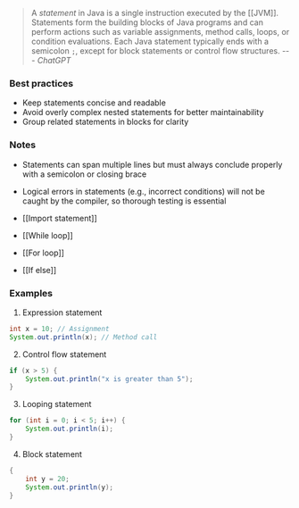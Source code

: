 > A _statement_ in Java is a single instruction executed by the [[JVM]]. Statements form the building blocks of Java programs and can perform actions such as variable assignments, method calls, loops, or condition evaluations. Each Java statement typically ends with a semicolon `;`, except for block statements or control flow structures.
> --- _ChatGPT_

### Best practices
- Keep statements concise and readable
- Avoid overly complex nested statements for better maintainability
- Group related statements in blocks for clarity

### Notes
- Statements can span multiple lines but must always conclude properly with a semicolon or closing brace
- Logical errors in statements (e.g., incorrect conditions) will not be caught by the compiler, so thorough testing is essential

- [[Import statement]]
- [[While loop]]
- [[For loop]]
- [[If else]]

### Examples

1. Expression statement
``` java
int x = 10; // Assignment
System.out.println(x); // Method call
```

2. Control flow statement
``` java
if (x > 5) {
	System.out.println("x is greater than 5");
}
```

3. Looping statement
``` java
for (int i = 0; i < 5; i++) {
	System.out.println(i);
}
```

4. Block statement
``` java
{
	int y = 20;
	System.out.println(y);
}
```




